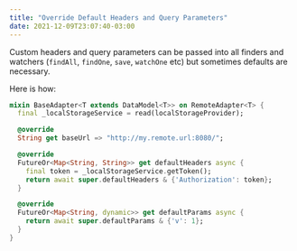 ```yaml
---
title: "Override Default Headers and Query Parameters"
date: 2021-12-09T23:07:40-03:00
---
```


Custom headers and query parameters can be passed into all finders and watchers (`findAll`, `findOne`, `save`, `watchOne` etc) but sometimes defaults are necessary.

Here is how:

```dart
mixin BaseAdapter<T extends DataModel<T>> on RemoteAdapter<T> {
  final _localStorageService = read(localStorageProvider);

  @override
  String get baseUrl => "http://my.remote.url:8080/";

  @override
  FutureOr<Map<String, String>> get defaultHeaders async {
    final token = _localStorageService.getToken();
    return await super.defaultHeaders & {'Authorization': token};
  }

  @override
  FutureOr<Map<String, dynamic>> get defaultParams async {
    return await super.defaultParams & {'v': 1};
  }
}
```
